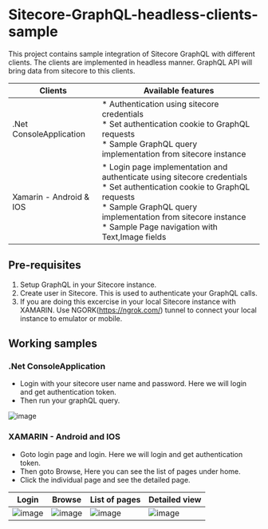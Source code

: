 # Sitecore-GraphQL-headless-clients-sample

This project contains sample integration of Sitecore GraphQL with different clients.
The clients are implemented in headless manner. GraphQL API will bring data from sitecore to this clients.

Clients | Available features 
--- | --- 
.Net ConsoleApplication | * Authentication using sitecore credentials <br> * Set authentication cookie to GraphQL requests <br> * Sample GraphQL query implementation from sitecore instance
Xamarin - Android & IOS | * Login page implementation and authenticate using sitecore credentials <br> * Set authentication cookie to GraphQL requests <br> * Sample GraphQL query implementation from sitecore instance <br> * Sample Page navigation with Text,Image fields
## Pre-requisites
1. Setup GraphQL in your Sitecore instance.
2. Create user in Sitecore. This is used to authenticate your GraphQL calls.
3. If you are doing this excercise in your local Sitecore instance with XAMARIN. Use NGORK(https://ngrok.com/) tunnel to connect your local instance to emulator or mobile.

## Working samples
### .Net ConsoleApplication
* Login with your sitecore user name and password. Here we will login and get authentication token.
* Then run your graphQL query.

![image](https://user-images.githubusercontent.com/11770345/129423167-8f159c4e-3af9-429e-9b62-fbe6f6a79ac0.png)

### XAMARIN - Android and IOS
* Goto login page and login. Here we will login and get authentication token.
* Then goto Browse, Here you can see the list of pages under home.
* Click the individual page and see the detailed page.

Login | Browse | List of pages | Detailed view 
--- | --- | --- | --- 
![image](https://user-images.githubusercontent.com/11770345/129423655-7225efc6-0f4c-4ee3-8900-bb8fbb0ca0e4.png) | ![image](https://user-images.githubusercontent.com/11770345/129423719-418b285c-e3a7-4b93-9c74-d491919b14f5.png) | ![image](https://user-images.githubusercontent.com/11770345/129423822-f6a5dbda-6f5b-4beb-89b1-64034b6c87ed.png) | ![image](https://user-images.githubusercontent.com/11770345/129423927-1534e5fc-1efe-4175-9b8a-edb0548081a1.png)













